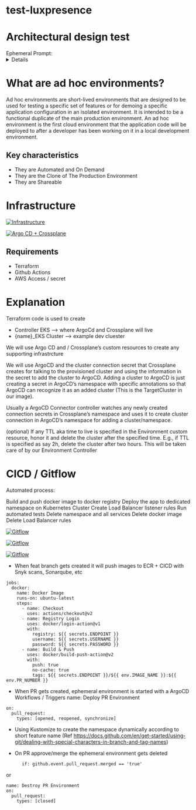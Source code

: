 # test-luxpresence

# Architectural design test

<summary>Ephemeral Prompt:</summary>
<details>

Your team is responsible for delivering ephemeral environments to the other engineering teams. These environments should be created when a developer submits a pull request on GitHub. They should also mirror staging and production which runs microservices on Kubernetes and uses PostgreSQL as the primary database. You are free to pull in any other tool you see the need for — e.g., CI/CD, logging, and etc.
Whiteboard a system that addresses the following requirements:

Ephemeral environments should be spun up on-demand and torn down when no longer needed

Engineers should be able to access their environments via a URL

Environments should be able to be customized with different versions of dependencies (e.g., Service_A should be the feature branch a developer is working on and all other services represent the current version on staging/production)

Please walk us through your solution, including any relevant Kubernetes resources/components, and how you would ensure scalability, availability, and reliability.

Feel free to use any whiteboard tool to save your work for the interview. Here is one we recommend: https://excalidraw.com/
 
Please let me know if you have any questions!

</details>


# What are ad hoc environments?
Ad hoc environments are short-lived environments that are designed to be used for testing a specific set of features or for demoing a specific application configuration in an isolated environment. It is intended to be a functional duplicate of the main production environment. An ad hoc environment is the first cloud environment that the application code will be deployed to after a developer has been working on it in a local development environment.

## Key characteristics

* They are Automated and On Demand
* They are the Clone of The Production Environment 
* They are Shareable

# Infrastructure

[![Infrastructure](./images/infrastructure.png)]()

[![Argo CD + Crossplane](./images/crossplane.png)]()

## Requirements

* Terraform
* Github Actions
* AWS Access / secret


# Explanation

Terraform code is used to create

* Controller EKS --> where ArgoCd and Crossplane will live
* {name}_EKS Cluster --> example dev cluester

We will use Argo CD and / Crossplane’s custom resources  to create any supporting infrastrcture

We will use ArgoCD and the cluster connection secret that Crossplane creates for talking to the provisioned cluster and using the information in the secret to add the cluster to ArgoCD. 
Adding a cluster to ArgoCD is just creating a secret in ArgoCD’s namespace with specific annotations so that ArgoCD can recognize it as an added cluster (This is the TargetCluster in our image). 

Usually a ArgoCD Connector controller  watches any newly created connection secrets in Crossplane’s namespace and uses it to create cluster connection in ArgoCD’s namespace for adding a cluster/namespace.

(optional) If any TTL aka time to live is specified in the Environment custom resource, honor it and delete the cluster after the specified time. E.g., if TTL is specified as say 2h, delete the cluster after two hours. This will be taken care of by our Environment Controller

# CICD / Gitflow

Automated process:

Build and push docker image to docker registry
Deploy the app to dedicated namespace on Kubernetes Cluster
Create Load Balancer listener rules
Run automated tests
Delete namespace and all services
Delete docker image
Delete Load Balancer rules

[![Gitflow](./images/gitflow_ephemeral_environments.png)]()

[![Gitflow](./images/CICD_ephemeral.png)]()

[![Gitflow](./images/CICD02.webp)]()


* When feat branch gets created it will push images to ECR + CICD with Snyk scans, Sonarqube, etc
```
jobs:
  docker:
    name: Docker Image
    runs-on: ubuntu-latest
    steps:
      - name: Checkout
        uses: actions/checkout@v2
      - name: Registry Login
        uses: docker/login-action@v1
        with:
          registry: ${{ secrets.ENDPOINT }}
          username: ${{ secrets.USERNAME }}
          password: ${{ secrets.PASSWORD }}
      - name: Build & Push
        uses: docker/build-push-action@v2
        with:
          push: true
          no-cache: true
          tags: ${{ secrets.ENDPOINT }}/${{ env.IMAGE_NAME }}:${{ env.PR_NUMBER }}
```
* When PR gets created, ephemeral environment is started with a ArgoCD Workflows / Triggers
name: Deploy PR Environment
```
on:
  pull_request:
    types: [opened, reopened, synchronize]
```
* Using Kustomize to create the namespace dynamically according to short feature name (Ref https://docs.github.com/en/get-started/using-git/dealing-with-special-characters-in-branch-and-tag-names)

* On PR approve/merge the ephemeral environment gets deleted
```
      if: github.event.pull_request.merged == 'true'
```

or
```
name: Destroy PR Environment
on:
  pull_request:
    types: [closed]
```